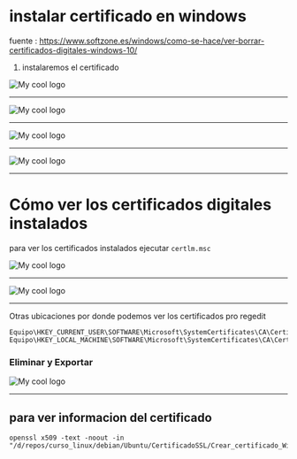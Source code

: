 # instalar certificado en windows
 fuente : https://www.softzone.es/windows/como-se-hace/ver-borrar-certificados-digitales-windows-10/


1. instalaremos el certificado

<img  src="https://i.imgur.com/JSYNvdn.png" alt="My cool logo"/>

-- --

<img src="https://i.imgur.com/O2pEa3n.png" alt="My cool logo"/>

-- --
<img src="https://i.imgur.com/4nJxeIS.png" alt="My cool logo"/>

-- --
<img src="https://i.imgur.com/zbmBLYL.png" alt="My cool logo"/>

-- --


# Cómo ver los certificados digitales instalados

para ver los certificados instalados ejecutar `certlm.msc`

<img src="https://i.imgur.com/zJSpPcJ.png" alt="My cool logo"/>

-- --

<img src="https://i.imgur.com/GJax4uO.png" alt="My cool logo"/>

-- --

Otras ubicaciones por donde podemos ver los certificados pro regedit

```shell
Equipo\HKEY_CURRENT_USER\SOFTWARE\Microsoft\SystemCertificates\CA\Certificates
Equipo\HKEY_LOCAL_MACHINE\SOFTWARE\Microsoft\SystemCertificates\CA\Certificates
```

### Eliminar y Exportar

<img src="https://i.imgur.com/itiqN0Y.png" alt="My cool logo"/>

-- --


## para ver informacion del certificado

```shell
openssl x509 -text -noout -in "/d/repos/curso_linux/debian/Ubuntu/CertificadoSSL/Crear_certificado_Windows/sunat.local/server.crt"

```
